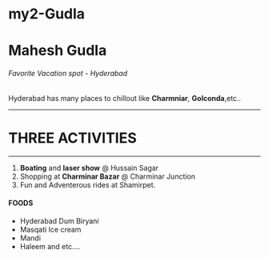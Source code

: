 # my2-Gudla
# Mahesh Gudla
###### Favorite Vacation spot - Hyderabad
Hyderabad has many places to chillout like **Charmniar**, **Golconda**,etc..


*******
# THREE ACTIVITIES
*******
 1. **Boating** and **laser show** @ Hussain Sagar
 2.  Shopping at **Charminar Bazar** @ Charminar Junction
 3.  Fun and Adventerous rides at Shamirpet.
 #### FOODS
 * Hyderabad Dum Biryani
 * Masqati Ice cream
 * Mandi
 * Haleem and etc....